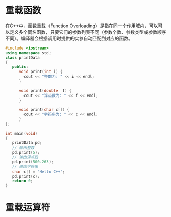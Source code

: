 # 重载函数

在C++中，函数重载（Function Overloading）是指在同一个作用域内，可以可以定义多个同名函数，只要它们的参数列表不同（参数个数、参数类型或参数顺序不同）。编译器会根据调用时提供的实参自动匹配到对应的函数。
```C++
#include <iostream>
using namespace std;
class printData
{
   public:
      void print(int i) {
        cout << "整数为: " << i << endl;
      }
 
      void print(double  f) {
        cout << "浮点数为: " << f << endl;
      }
 
      void print(char c[]) {
        cout << "字符串为: " << c << endl;
      }
};
 
int main(void)
{
   printData pd;
   // 输出整数
   pd.print(5);
   // 输出浮点数
   pd.print(500.263);
   // 输出字符串
   char c[] = "Hello C++";
   pd.print(c);
   return 0;
}
```

# 重载运算符


